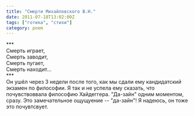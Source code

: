 ```yaml
---
title: "Смерти Михайловского В.Н."
date: 2011-07-18T13:02:00Z
tags: ["готика", "стихи"]
category: poem
---
```


\*\*\*  
Смерть играет,  
Смерть заводит,  
Смерть пугает,  
Смерть находит...  
\*\*\*  
Он ушёл через 3 недели после того, как мы сдали ему кандидатский экзамен по философии. Я так и не успела ему сказать, что почувствоввала философию Хайдеггера. "Да-зайн" одним моментом, сразу. Это замечательное ощущуение -- "да-зайн"! Я надеюсь, он тоже это почувтсвует.



